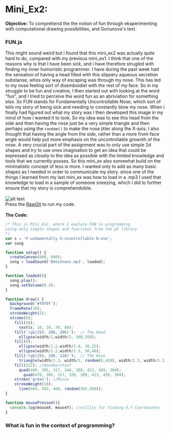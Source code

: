 # Mini_Ex2:
**Objective:**
To comprehend the the notion of fun through eksperimenting
with computational drawing possibilities, and Goriunova's text.

### FUN.js
This might sound weird but i found that this mini_ex2 was actually quite hard to do, 
compared with my previous mini_ex1. I think that one of the reasons why is that I have been sick, 
and i have therefore strugled with finding my inner humoristic programmer. I have during the past week had the sensation of having a head filled with this slippery aqueous secretion substanse, whos only way of escaping was through my nose. This has led to my nose feeling sort of disemboidiet with the rest of my face. So in my struggle to be fun and creative, I then started out with looking at the word "fun", and I tried to perceive the word fun as an abriviation for something else. So FUN stands for Fundamentally Uncontrollable Nose, which sort of tells my story of being sick and needing to constantly blow my nose. When i finally had figured out what my story was I then developed this image in my mind of how i wanted it to look. So my idea was to see this head from the side and then having the nose just be a very simple triangle and then perhaps using the ```random()``` to make the nose jitter along the X-axis. I also thought that having the angle from the side, rather than a more front-face angle would help put more emphasis on the uncontrollable grownth of the nose. A very crucial part of the assignment was to only use simple 2d shapes and try to use ones imagination to get an idea that could be expressed as closely to the idea as possible with the limited knowledge and tools that we currently posses. So this mini_ex also somewhat build on the minimalistic concept of less is more. I wanted only to add as many basic shapes as I needed in order to communicate my story. since one of the things I learned from my last mini_ex was how to load in a .mp3 I used that knowledge to load in a sample of someone sneezing, which I did to further ensure that my story is comprehendsible.
</br>
</br>
![alt text](https://github.com/Pacour/Aesthetic_Programming_2018/blob/master/Mini_Ex2/Screen%20Shot%202018-02-18%20at%2023.39.53.png "Logo Title Text 1")
</br>
Press the [RawGit](https://cdn.rawgit.com/Pacour/Aesthetic_Programming_2018/9af8329a/Mini_Ex2/Source/index.html) to run my code.
</br>
</br>
**The Code:**
```javascript
/* This is Mini_Ex2, where I explore FUN in programming
using only simple shapes and functions from the p5 library
*/
var s = 'F-undamentally U-ncontrollable N-ose';
var song

function setup() {
  createCanvas(600, 600);
  song = loadSound('BeezSneez.mp3', loaded);
}

function loaded(){
  song.play();
  song.setVolume(0.4);
}

function draw() {
  background('#f0f0f');
  frameRate(10);
  strokeWeight(2);
  stroke(0);
    fill(50);
      text(s, 10, 10, 70, 80);
    fill('rgb(255, 206, 206)');  // The Head
      ellipse(width/1,width/2, 300,350);
    fill(0);
      ellipse(width/1.2,width/2.4, 10,15);
      ellipse(width/1.2,width/1.5, 50,40);
    fill('rgb(255, 206, 220)');  // The Nose
      triangle(width/1.3, width/2, random(0,450), width/2.3, width/1.3, width/2.5);
    fill(222); //Handkerchief
      quad(449, 305, 317, 344, 380, 413, 469, 304);
        quad(470, 305, 317, 320, 380, 413, 430, 304);
    stroke('green'); //Mucus
    strokeWeight(10);
      line(469, 302, 468, random(302,368));
}

function mousePressed(){
  console.log(mouseX, mouseY); //utility for finding X,Y Coordinates
}
```
### What is fun in the context of programming?


  
